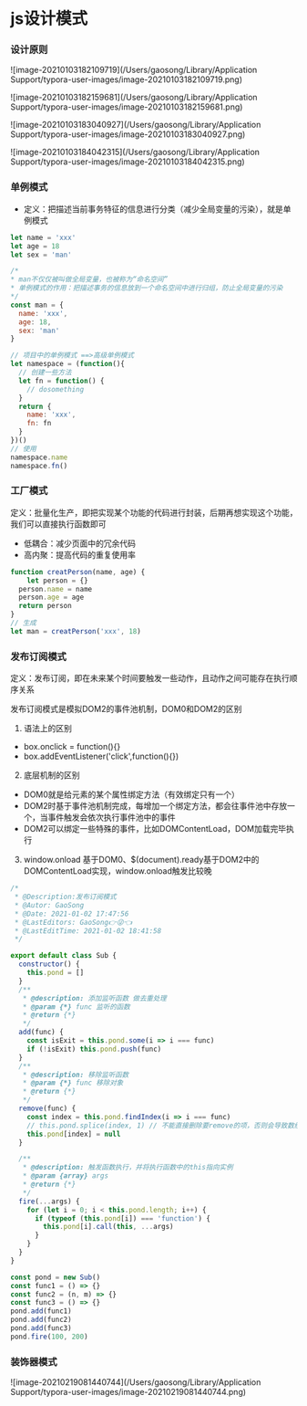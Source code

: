 #   js设计模式

### 设计原则

![image-20210103182109719](/Users/gaosong/Library/Application Support/typora-user-images/image-20210103182109719.png)

![image-20210103182159681](/Users/gaosong/Library/Application Support/typora-user-images/image-20210103182159681.png)

![image-20210103183040927](/Users/gaosong/Library/Application Support/typora-user-images/image-20210103183040927.png)

![image-20210103184042315](/Users/gaosong/Library/Application Support/typora-user-images/image-20210103184042315.png)

### 单例模式

* 定义：把描述当前事务特征的信息进行分类（减少全局变量的污染），就是单例模式

```javascript
let name = 'xxx'
let age = 18
let sex = 'man'

/*
* man不仅仅被叫做全局变量，也被称为“命名空间”
* 单例模式的作用：把描述事务的信息放到一个命名空间中进行归组，防止全局变量的污染
*/
const man = {
  name: 'xxx',
  age: 18,
  sex: 'man'
}

// 项目中的单例模式 ==>高级单例模式
let namespace = (function(){
  // 创建一些方法
  let fn = function() {
    // dosomething
  }
  return {
    name: 'xxx',
    fn: fn
  }
})()
// 使用
namespace.name
namespace.fn()
```

### 工厂模式

定义：批量化生产，即把实现某个功能的代码进行封装，后期再想实现这个功能，我们可以直接执行函数即可

* 低耦合：减少页面中的冗余代码
* 高内聚：提高代码的重复使用率

```javascript
function creatPerson(name, age) {
 	let person = {}
  person.name = name
  person.age = age
  return person
}
// 生成
let man = creatPerson('xxx', 18)
```

### 发布订阅模式

定义：发布订阅，即在未来某个时间要触发一些动作，且动作之间可能存在执行顺序关系

发布订阅模式是模拟DOM2的事件池机制，DOM0和DOM2的区别

1. 语法上的区别

* box.onclick = function(){}
* box.addEventListener('click',function(){})

2. 底层机制的区别

* DOM0就是给元素的某个属性绑定方法（有效绑定只有一个）
* DOM2时基于事件池机制完成，每增加一个绑定方法，都会往事件池中存放一个，当事件触发会依次执行事件池中的事件
* DOM2可以绑定一些特殊的事件，比如DOMContentLoad，DOM加载完毕执行

3. window.onload 基于DOM0、$(document).ready基于DOM2中的DOMContentLoad实现，window.onload触发比较晚

```javascript
/*
 * @Description:发布订阅模式
 * @Autor: GaoSong
 * @Date: 2021-01-02 17:47:56
 * @LastEditors: GaoSong👉😜👈
 * @LastEditTime: 2021-01-02 18:41:58
 */

export default class Sub {
  constructor() {
    this.pond = []
  }
  /**
   * @description: 添加监听函数 做去重处理
   * @param {*} func 监听的函数
   * @return {*}
   */
  add(func) {
    const isExit = this.pond.some(i => i === func)
    if (!isExit) this.pond.push(func)
  }
  /**
   * @description: 移除监听函数
   * @param {*} func 移除对象
   * @return {*}
   */
  remove(func) {
    const index = this.pond.findIndex(i => i === func)
    // this.pond.splice(index, 1) // 不能直接删除要remove的项，否则会导致数组塌陷，可使用数组替换的方式解决
    this.pond[index] = null
  }

  /**
   * @description: 触发函数执行，并将执行函数中的this指向实例
   * @param {array} args
   * @return {*}
   */
  fire(...args) {
    for (let i = 0; i < this.pond.length; i++) {
      if (typeof (this.pond[i]) === 'function') {
        this.pond[i].call(this, ...args)
      }
    }
  }
}

const pond = new Sub()
const func1 = () => {}
const func2 = (n, m) => {}
const func3 = () => {}
pond.add(func1)
pond.add(func2)
pond.add(func3)
pond.fire(100, 200)
```

### 装饰器模式

![image-20210219081440744](/Users/gaosong/Library/Application Support/typora-user-images/image-20210219081440744.png)